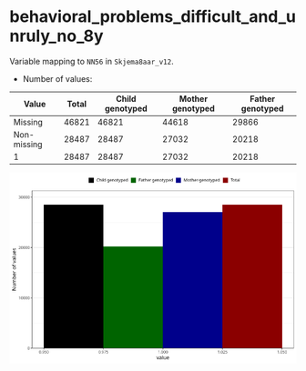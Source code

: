 # behavioral_problems_difficult_and_unruly_no_8y
Variable mapping to `NN56` in `Skjema8aar_v12`.
- Number of values:

| Value | Total | Child genotyped | Mother genotyped | Father genotyped |
| ----- | ----- | --------------- | ---------------- | ---------------- |
| Missing | 46821 | 46821 | 44618 | 29866 |
| Non-missing | 28487 | 28487 | 27032 | 20218 |
| 1 | 28487 | 28487 | 27032 | 20218 |



![](behavioral_problems_difficult_and_unruly_no_8y_n.png)



